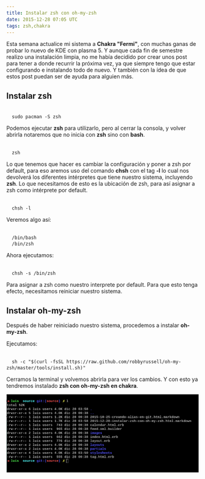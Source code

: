 ```yaml
---
title: Instalar zsh con oh-my-zsh
date: 2015-12-28 07:05 UTC
tags: zsh,chakra
---
```


Esta semana actualice mi sistema a **Chakra "Fermi"**, con muchas ganas de probar lo nuevo de KDE con plasma 5. Y aunque cada fin de semestre realizo una instalación limpia, no me había decidido por crear unos post para tener a donde recurrir la próxima vez, ya que siempre tengo que estar configurando e instalando todo de nuevo. Y también con la ídea de que estos post puedan ser de ayuda para alguien más.

## Instalar zsh

```

  sudo pacman -S zsh

```

Podemos ejecutar **zsh** para utilizarlo, pero al cerrar la consola, y volver abrirla notaremos que no inicia con **zsh** sino con **bash**.

```

  zsh

```

Lo que tenemos que hacer es cambiar la configuración y poner a zsh por default, para eso aremos uso del comando **chsh** con el tag **-l** lo cual nos devolverá los diferentes intérpretes que tiene nuestro sistema, incluyendo **zsh**. Lo que necesitamos de esto es la ubicación de zsh, para así asignar a zsh como intérprete por default.


 
```

  chsh -l

```
Veremos algo así:  

```

  /bin/bash  
  /bin/zsh

```
Ahora ejecutamos:  

```

  chsh -s /bin/zsh

```

Para asignar a zsh como nuestro interprete por default. Para que esto tenga efecto, necesitamos reiniciar nuestro sistema.

## Instalar oh-my-zsh

Después de haber reiniciado nuestro sistema, procedemos a instalar **oh-my-zsh**.

Ejecutamos:  


```

  sh -c "$(curl -fsSL https://raw.github.com/robbyrussell/oh-my-zsh/master/tools/install.sh)"

```

Cerramos la terminal y volvemos abrirla para ver los cambios. Y con esto ya tendremos instalado **zsh con oh-my-zsh en chakra**.

![Alt text](./images/zsh/zsh.png)

